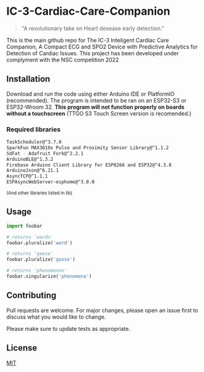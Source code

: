 # IC-3-Cardiac-Care-Companion
>"A revolutionary take on Heart desease early detection."

This is the main github repo for The IC-3 Inteligent Cardiac Care Companion, A Compact ECG and SPO2 Device with Predictive Analytics for Detection of Cardiac Issues. This project has been developed under complyment with the NSC competition 2022

## Installation

Download and run the code using either Arduino IDE or PlatformIO (recommended). The program is intended to be ran on an ESP32-S3 or ESP32-Wroom 32.
**This program will not function properly on boards without a touchscreen** 
(TTGO S3 Touch Screen version is recomended.)

### Required libraries
```bash
TaskScheduler@^3.7.0
SparkFun MAX3010x Pulse and Proximity Sensor Library@^1.1.2
SdFat - Adafruit Fork@^2.2.1
ArduinoBLE@^1.3.2
Firebase Arduino Client Library for ESP8266 and ESP32@^4.3.8
ArduinoJson@^6.21.1
AsyncTCP@^1.1.1
ESPAsyncWebServer-esphome@^3.0.0
```
<sub> (And other libraries listed in lib)</sub>	

## Usage

```python
import foobar

# returns 'words'
foobar.pluralize('word')

# returns 'geese'
foobar.pluralize('goose')

# returns 'phenomenon'
foobar.singularize('phenomena')
```

## Contributing

Pull requests are welcome. For major changes, please open an issue first
to discuss what you would like to change.

Please make sure to update tests as appropriate.

## License

[MIT](https://choosealicense.com/licenses/mit/)
